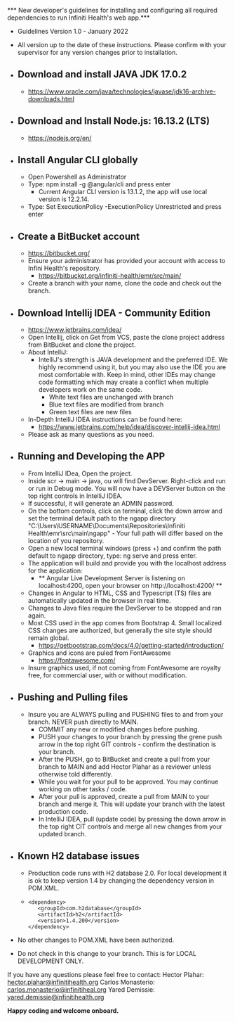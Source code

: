 *** New developer's guidelines for installing and configuring all required dependencies to run Infiniti Health's web app.***

- Guidelines Version 1.0 - January 2022
- All version up to the date of these instructions.  Please confirm with your supervisor for any version changes prior to installation.

- Download and install JAVA JDK 17.0.2
  - 
  - https://www.oracle.com/java/technologies/javase/jdk16-archive-downloads.html

- Download and Install Node.js: 16.13.2 (LTS)
  - 
    - https://nodejs.org/en/

- Install Angular CLI globally
  - 
    - Open Powershell as Administrator
    - Type: npm install -g @angular/cli and press enter
      - Current Angular CLI version is 13.1.2, the app will use local version is 12.2.14.
    - Type: Set ExecutionPolicy -ExecutionPolicy Unrestricted and press enter

- Create a BitBucket account
  - 
    - https://bitbucket.org/
    - Ensure your administrator has provided your account with access to Infini Health's repository.
      - https://bitbucket.org/infiniti-health/emr/src/main/
    - Create a branch with your name, clone the code and check out the branch.

- Download Intellij IDEA - Community Edition
  - 
   - https://www.jetbrains.com/idea/
   - Open Intellij, click on Get from VCS, paste the clone project address from BitBucket and clone the project.
   - About IntelliJ:
       - IntelliJ's strength is JAVA development and the preferred IDE. We highly recommend using it, but you may also use the IDE you are most comfortable with.  Keep in mind, other IDEs may change code formatting which may create a conflict when multiple developers work on the same code.
         - White text files are unchanged with branch
         - Blue text files are modified from branch
         - Green text files are new files
   - In-Depth IntelliJ IDEA instructions can be found here:
     - https://www.jetbrains.com/help/idea/discover-intellij-idea.html
   - Please ask as many questions as you need.

- Running and Developing the APP
  - 
   - From IntelliJ IDea, Open the project.
   - Inside scr -> main -> java, ou will find DevServer.  Right-click and run or run in Debug mode.  You will now have a DEVServer button on the top right controls in IntelliJ IDEA.
   - If successful, it will generate an ADMIN password.
   - On the bottom controls, click on terminal, click the down arrow and set the terminal default path to the ngapp directory "C:\Users\USERNAME\Documents\Repositories\Infiniti Health\emr\src\main\ngapp" - Your full path will differ based on the location of you repository.
   - Open a new local terminal windows (press +) and confirm the path default to ngapp directory, type: ng serve and press enter.
   - The application will build and provide you with the localhost address for the application:
     - ** Angular Live Development Server is listening on localhost:4200, open your browser on http://localhost:4200/ **
   - Changes in Angular to HTML, CSS and Typescript (TS) files are automatically updated in the browser in real time.
   - Changes to Java files require the DevServer to be stopped and ran again.
   - Most CSS used in the app comes from Bootstrap 4. Small localized CSS changes are authorized, but generally the site style should remain global.
     - https://getbootstrap.com/docs/4.0/getting-started/introduction/
   - Graphics and icons are puled from FontAwesome
     - https://fontawesome.com/
   - Insure graphics used, if not coming from FontAwesome are royalty free, for commercial user, with or without modification.

- Pushing and Pulling files
  - 
   - Insure you are ALWAYS pulling and PUSHING files to and from your branch. NEVER push directly to MAIN.
     - COMMIT any new or modified changes before pushing.
     - PUSH your changes to your branch by pressing the grene push arrow in the top right GIT controls - confirm the destination is your branch.
     - After the PUSH, go to BitBucket and create a pull from your branch to MAIN and add Hector Plahar as a reviewer unless otherwise told differently.
     - While you wait for your pull to be approved.  You may continue working on other tasks / code.
     - After your pull is approved, create a pull from MAIN to your branch and merge it.  This will update your branch with the latest production code.
     - In IntelliJ IDEA, pull (update code) by pressing the down arrow in the top right CIT controls and merge all new changes from your updated branch.

- Known H2 database issues
  - 
   - Production code runs with H2 database 2.0.  For local development it is ok to keep version 1.4 by changing the dependency version in POM.XML.
   -     <dependency>
            <groupId>com.h2database</groupId>
            <artifactId>h2</artifactId>
            <version>1.4.200</version>
         </dependency>
- No other changes to POM.XML have been authorized.
- Do not check in this change to your branch.  This is for LOCAL DEVELOPMENT ONLY.

If you have any questions please feel free to contact:
Hector Plahar: hector.plahar@infinitihealth.org
Carlos Monasterio: carlos.monasterio@infinitiheal.org
Yared Demissie: yared.demissie@infinitihealth.org

**Happy coding and welcome onboard.**